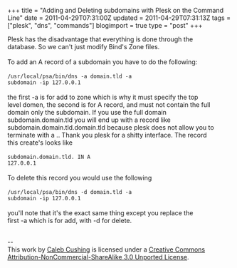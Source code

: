 +++
title = "Adding and Deleting subdomains with Plesk on the Command Line"
date = 2011-04-29T07:31:00Z
updated = 2011-04-29T07:31:13Z
tags = ["plesk", "dns", "commands"]
blogimport = true 
type = "post"
+++

Plesk has the disadvantage that everything is done through the<br />database. So we can't just modify Bind's Zone files.<br /><br />To add an A record of a subdomain you have to do the following:<br /><br /><code>/usr/local/psa/bin/dns -a domain.tld -a subdomain -ip 127.0.0.1</code><br /><br />the first -a is for add to zone which is why it must specify the top<br />level domen, the second is for A record, and must not contain the full<br />domain only the subdomain. If you use the full domain<br />subdomain.domain.tld you will end up with a record like<br />subdomain.domain.tld.domain.tld because plesk does not allow you to<br />terminate with a .. Thank you plesk for a shitty interface. The record<br />this create's looks like<br /><br /><code>subdomain.domain.tld. IN A 127.0.0.1</code><br /><br />To delete this record you would use the following<br /><br /><code>/usr/local/psa/bin/dns -d domain.tld -a subdomain -ip 127.0.0.1</code><br /><br />you'll note that it's the exact same thing except you replace the<br />first -a which is for add, with -d for delete.<div class="blogger-post-footer"><br />--<br />
This <span xmlns:dc="http://purl.org/dc/elements/1.1/" href="http://purl.org/dc/dcmitype/Text" rel="dc:type">work</span> by <a xmlns:cc="http://creativecommons.org/ns#" href="http://www.xenoterracide.com" property="cc:attributionName" rel="cc:attributionURL">Caleb Cushing</a> is licensed under a <a rel="license" href="http://creativecommons.org/licenses/by-nc-sa/3.0/">Creative Commons Attribution-NonCommercial-ShareAlike 3.0 Unported License</a>.</div>
